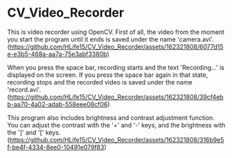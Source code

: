 # CV_Video_Recorder
This is video recorder using OpenCV.
First of all, the video from the moment you start the program until it ends is saved under the name 'camera.avi'.
(https://github.com/HLife15/CV_Video_Recorder/assets/162321808/6077d15e-e3b5-468a-aa7a-75e3abf3380b)

When you press the space bar, recording starts and the text 'Recording...' is displayed on the screen.
If you press the space bar again in that state, recording stops and the recorded video is saved under the name 'record.avi'.
(https://github.com/HLife15/CV_Video_Recorder/assets/162321808/39cf4ebb-aa70-4a02-adab-558eee08cf06)

This program also includes brightness and contrast adjustment function.
You can adjust the contrast with the '+' and '-' keys, and the brightness with the ']' and '[' keys.
(https://github.com/HLife15/CV_Video_Recorder/assets/162321808/316b9e5f-be4f-4334-8ee0-10491e079f83)
